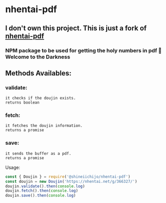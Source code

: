 # nhentai-pdf

## I don't own this project. This is just a fork of [nhentai-pdf](https://www.npmjs.com/package/nhentai-pdf)

### NPM package to be used for getting the holy numbers in pdf 🌚 Welcome to the Darkness

## Methods Availables:

### validate:

    it checks if the doujin exists.
    returns boolean

### fetch:

    it fetches the doujin information.
    returns a promise

### save:

    it sends the buffer as a pdf.
    returns a promise

Usage:

```javascript
const { Doujin } = require('@shineiichijo/nhentai-pdf')
const doujin = new Doujin('https://nhentai.net/g/366327/')
doujin.validate().then(console.log)
doujin.fetch().then(console.log)
doujin.save().then(console.log)
```

